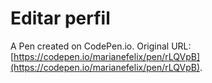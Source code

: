 # Editar perfil

A Pen created on CodePen.io. Original URL: [https://codepen.io/marianefelix/pen/rLQVpB](https://codepen.io/marianefelix/pen/rLQVpB).


